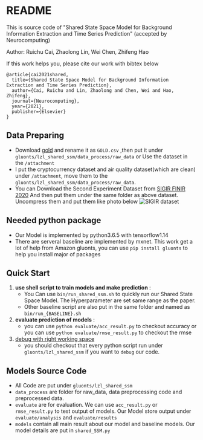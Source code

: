 # README
This is source code of "Shared State Space Model for Background Information Extraction and Time Series Prediction" (accepted by Neurocomputing)

Author: Ruichu Cai, Zhaolong Lin, Wei Chen, Zhifeng Hao

If this work helps you, please cite our work with bibtex below
```
@article{cai2021shared,
  title={Shared State Space Model for Background Information Extraction and Time Series Prediction},
  author={Cai, Ruichu and Lin, Zhaolong and Chen, Wei and Hao, Zhifeng},
  journal={Neurocomputing},
  year={2021},
  publisher={Elsevier}
}
```

## Data Preparing
* Download [gold](https://finance.yahoo.com/quote/GOLD/history?p=GOLD) and rename it as `GOLD.csv` ,then put it under `gluonts/lzl_shared_ssm/data_process/raw_data` or Use the dataset in the `/attachment`
* I put the cryptocurrency dataset and air quality dataset(which are clean) under `/attachment`, move them to the `gluonts/lzl_shared_ssm/data_process/raw_data`.
* You can Download the Second Experiment Dataset from [SIGIR FINIR 2020](https://www.biendata.xyz/competition/finir/data/) And then put them under the same folder as above dataset. Uncompress them and put them like photo below
  ![SIGIR dataset](https://gitee.com/joelonglin/pig-go_image/raw/master/img2106/20210608231954.png)


## Needed python package
* Our Model is implemented by python3.6.5 with tensorflow1.14
* There are serveral baseline are implemented by mxnet. This work get a lot of help from Amazon gluonts, you can use `pip install gluonts` to help you install major of packages

## Quick Start

1. **use shell script to train models and make prediction** : 
   * You Can use `bin/run_shared_ssm.sh` to quickly run our Shared State Space Model.  The Hyperparameter are set same range as the paper.
   *  Other baseline script are also put in the same folder and named as `bin/run_{BASELINE}.sh`
2. **evaluate prediction of models** :
   * you can use `python evaluate/acc_result.py` to checkout accuracy or you can use `python evaluate/rmse_result.py` to checkout the rmse
3. <u>debug with right working space</u>
   * you should checkout that every python script run under `gluonts/lzl_shared_ssm` if you want to `debug` our code.


## Models Source Code
* All Code are put under `gluonts/lzl_shared_ssm`
* `data_process` are folder for raw_data, data preprocessing code and preprocessed data.
* `evaluate` are for evaluation. We can use `acc_result.py` or `rmse_result.py` to test output of models. Our Model store output under `evaluate/analysis` and `evaluate/results`
* `models` contain all main result about our model and baseline models. Our model details are put in `shared_SSM.py`